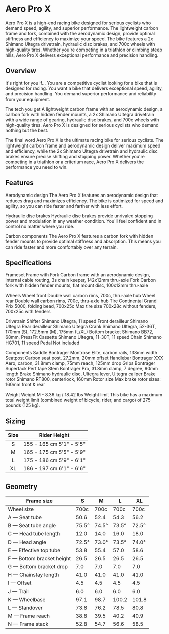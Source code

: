 # Aero Pro X

Aero Pro X is a high-end racing bike designed for serious cyclists who demand speed, agility, and superior performance. The lightweight carbon frame and fork, combined with the aerodynamic design, provide optimal stiffness and efficiency to maximize your speed. The bike features a 2x Shimano Ultegra drivetrain, hydraulic disc brakes, and 700c wheels with high-quality tires. Whether you're competing in a triathlon or climbing steep hills, Aero Pro X delivers exceptional performance and precision handling.
## Overview
It's right for you if...
You are a competitive cyclist looking for a bike that is designed for racing. You want a bike that delivers exceptional speed, agility, and precision handling. You demand superior performance and reliability from your equipment.

The tech you get
A lightweight carbon frame with an aerodynamic design, a carbon fork with hidden fender mounts, a 2x Shimano Ultegra drivetrain with a wide range of gearing, hydraulic disc brakes, and 700c wheels with high-quality tires. Aero Pro X is designed for serious cyclists who demand nothing but the best.

The final word
Aero Pro X is the ultimate racing bike for serious cyclists. The lightweight carbon frame and aerodynamic design deliver maximum speed and efficiency, while the 2x Shimano Ultegra drivetrain and hydraulic disc brakes ensure precise shifting and stopping power. Whether you're competing in a triathlon or a criterium race, Aero Pro X delivers the performance you need to win.

## Features

Aerodynamic design
The Aero Pro X features an aerodynamic design that reduces drag and maximizes efficiency. The bike is optimized for speed and agility, so you can ride faster and farther with less effort.

Hydraulic disc brakes
Hydraulic disc brakes provide unrivaled stopping power and modulation in any weather condition. You'll feel confident and in control no matter where you ride.

Carbon components
The Aero Pro X features a carbon fork with hidden fender mounts to provide optimal stiffness and absorption. This means you can ride faster and more comfortably over any terrain.

## Specifications
Frameset
Frame with Fork	Carbon frame with an aerodynamic design, internal cable routing, 3s chain keeper, 142x12mm thru-axle
Fork	Carbon fork with hidden fender mounts, flat mount disc, 100x12mm thru-axle

Wheels
Wheel front	Double wall carbon rims, 700c, thru-axle hub
Wheel rear	Double wall carbon rims, 700c, thru-axle hub
Tire	Continental Grand Prix 5000, folding bead, 700x25c
Max tire size	700x28c without fenders, 700x25c with fenders

Drivetrain
Shifter	Shimano Ultegra, 11 speed
Front derailleur	Shimano Ultegra
Rear derailleur	Shimano Ultegra
Crank	Shimano Ultegra, 52-36T, 170mm (S), 172.5mm (M), 175mm (L/XL)
Bottom bracket	Shimano BB72, 68mm, PressFit
Cassette	Shimano Ultegra, 11-30T, 11 speed
Chain	Shimano HG701, 11 speed
Pedal	Not included

Components
Saddle	Bontrager Montrose Elite, carbon rails, 138mm width
Seatpost	Carbon seat post, 27.2mm, 20mm offset
Handlebar	Bontrager XXX Aero, carbon, 31.8mm clamp, 75mm reach, 125mm drop
Grips	Bontrager Supertack Perf tape
Stem	Bontrager Pro, 31.8mm clamp, 7 degree, 90mm length
Brake	Shimano hydraulic disc, Ultegra lever, Ultegra caliper
Brake rotor	Shimano RT800, centerlock, 160mm
Rotor size	Max brake rotor sizes: 160mm front & rear

Weight
Weight	M - 8.36 kg / 18.42 lbs
Weight limit	This bike has a maximum total weight limit (combined weight of bicycle, rider, and cargo) of 275 pounds (125 kg).

## Sizing
| Size |        Rider Height       |
|:----:|:-------------------------:|
|   S  |  155 - 165 cm 5'1" - 5'5" |
|   M  |  165 - 175 cm 5'5" - 5'9" |
|   L  |  175 - 186 cm 5'9" - 6'1" |
|  XL  |  186 - 197 cm 6'1" - 6'6" |

## Geometry
| Frame size         | S     | M     | L     | XL    |
|--------------------|-------|-------|-------|-------|
| Wheel size         | 700c  | 700c  | 700c  | 700c  |
| A — Seat tube      | 50.6  | 52.4  | 54.3  | 56.2  |
| B — Seat tube angle | 75.5° | 74.5° | 73.5° | 72.5° |
| C — Head tube length | 12.0  | 14.0  | 16.0  | 18.0  |
| D — Head angle       | 72.5° | 73.0° | 73.5° | 74.0° |
| E — Effective top tube | 53.8  | 55.4  | 57.0  | 58.6  |
| F — Bottom bracket height | 26.5  | 26.5  | 26.5  | 26.5  |
| G — Bottom bracket drop | 7.0   | 7.0   | 7.0   | 7.0   |
| H — Chainstay length | 41.0  | 41.0  | 41.0  | 41.0  |
| I — Offset | 4.5   | 4.5   | 4.5   | 4.5   |
| J — Trail | 6.0   | 6.0   | 6.0   | 6.0   |
| K — Wheelbase | 97.1  | 98.7  | 100.2 | 101.8 |
| L — Standover | 73.8  | 76.2  | 78.5  | 80.8  |
| M — Frame reach | 38.8  | 39.5  | 40.2  | 40.9  |
| N — Frame stack | 52.8  | 54.7  | 56.6  | 58.5  |
